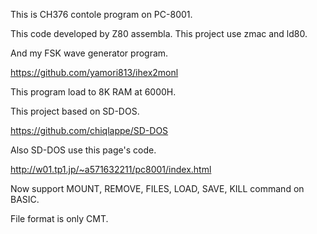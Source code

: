 This is CH376 contole program on PC-8001.

This code developed by Z80 assembla. This project use zmac and ld80.

And my FSK wave generator program.

https://github.com/yamori813/ihex2monl

This program load to 8K RAM at 6000H.

This project based on SD-DOS.

https://github.com/chiqlappe/SD-DOS

Also SD-DOS use this page's code.

http://w01.tp1.jp/~a571632211/pc8001/index.html

Now support MOUNT, REMOVE, FILES, LOAD, SAVE, KILL command on BASIC.

File format is only CMT.


